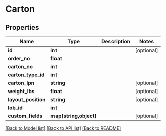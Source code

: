 # Carton

## Properties
Name | Type | Description | Notes
------------ | ------------- | ------------- | -------------
**id** | **int** |  | [optional] 
**order_no** | **float** |  | 
**carton_no** | **int** |  | 
**carton_type_id** | **int** |  | 
**carton_lpn** | **string** |  | [optional] 
**weight_lbs** | **float** |  | [optional] 
**layout_position** | **string** |  | [optional] 
**lob_id** | **int** |  | 
**custom_fields** | **map[string,object]** |  | [optional] 

[[Back to Model list]](../README.md#documentation-for-models) [[Back to API list]](../README.md#documentation-for-api-endpoints) [[Back to README]](../README.md)


